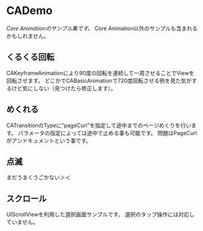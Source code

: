 # CADemo
*Core Animationのサンプル集です。*
Core Animation以外のサンプルも含まれるかもしれません。

## くるくる回転
CAKeyframeAnimationにより90度の回転を連続して一周させることでViewを回転させます。
どこかでCABasicAnimationで720度回転させる例を見た気がするけど気にしない（見つけたら修正します）。

## めくれる
CATransitionのTypeに"pageCurl"を指定して途中までのページめくりを行います。
パラメータの指定によっては途中で止める事も可能です。
問題はPageCurlがアンドキュメントという事です。

## 点滅
まだうまくうごかない＞＜

## スクロール
UIScrollViewを利用した選択画面サンプルです。
選択のタップ操作には対応していません。
